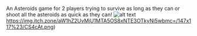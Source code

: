 An Asteroids game for 2 players trying to survive as long as they can or shoot all the asteroids as quick as they can!
![alt text](https://img.itch.zone/aW1hZ2UvMjU1MTA5OS8xNTE3OTkyNi5wbmc=/147x117%23/CS4cAt.png)https://img.itch.zone/aW1hZ2UvMjU1MTA5OS8xNTE3OTkyNi5wbmc=/147x117%23/CS4cAt.png)
